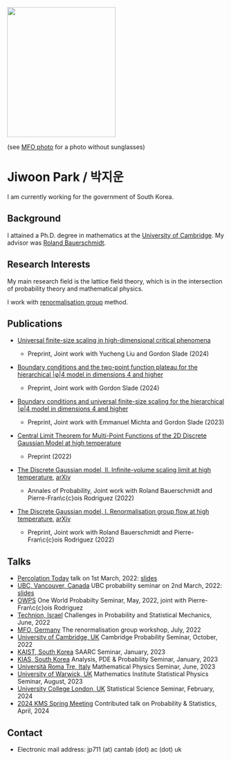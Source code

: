 <header>
  <!-- TL;DR -->
</header>

<img src="https://jiwoon-park-math.github.io/temp.jpg" width="250" height="300">

(see [MFO photo](https://owpdb.mfo.de/detail?photo_id=24980) for a photo without sunglasses)

# Jiwoon Park / 박지운

I am currently working for the government of South Korea.

## Background

I attained a Ph.D. degree in mathematics at the [University of Cambridge](https://www.cam.ac.uk). My advisor was [Roland Bauerschmidt](https://cims.nyu.edu/~bauerschmidt/).

## Research Interests

My main research field is the lattice field theory, which is in the intersection of probability theory and mathematical physics. 

I work with [renormalisation group](https://en.wikipedia.org/wiki/Renormalization_group) method.

## Publications

- [Universal finite-size scaling in high-dimensional critical phenomena](https://arxiv.org/abs/2412.08814)
  - Preprint, Joint work with Yucheng Liu and Gordon Slade (2024)

- [Boundary conditions and the two-point function plateau for the hierarchical \|φ\|4 model in dimensions 4 and higher](https://arxiv.org/abs/2405.17344)
  - Preprint, Joint work with Gordon Slade (2024)

- [Boundary conditions and universal finite-size scaling for the hierarchical \|φ\|4 model in dimensions 4 and higher](https://arxiv.org/abs/2306.00896)
  - Preprint, Joint work with Emmanuel Michta and Gordon Slade (2023)

- [Central Limit Theorem for Multi-Point Functions of the 2D Discrete Gaussian Model at high temperature](https://arxiv.org/abs/2211.14367)
  - Preprint (2022)

- [The Discrete Gaussian model, II. Infinite-volume scaling limit at high temperature](https://projecteuclid.org/journals/annals-of-probability/volume-52/issue-4/The-Discrete-Gaussian-model-I-Renormalisation-group-flow-at-high/10.1214/23-AOP1658.short), [arXiv](https://arxiv.org/abs/2202.02287)
  - Annales of Probability, Joint work with Roland Bauerschmidt and Pierre-Fran\c{c}ois Rodriguez (2022)

- [The Discrete Gaussian model, I. Renormalisation group flow at high temperature](https://projecteuclid.org/journals/annals-of-probability/volume-52/issue-4/The-discrete-Gaussian-model-II-Infinite-volume-scaling-limit-at/10.1214/23-AOP1659.short), [arXiv](https://arxiv.org/abs/2202.02286)
  - Preprint, Joint work with Roland Bauerschmidt and Pierre-Fran\c{c}ois Rodriguez (2022)

## Talks

- [Percolation Today](https://percolation.ethz.ch) talk on 1st March, 2022: [slides](https://jiwoon-park-math.github.io/resources/1st_March_percolation_today.pdf)
- [UBC, Vancouver, Canada](https://secure.math.ubc.ca/Links/Probability) UBC probability seminar on 2nd March, 2022: [slides](https://jiwoon-park-math.github.io/resources/2nd_March_UBC_Probability.pdf)
- [OWPS](https://www.owprobability.org) One World Probabilty Seminar, May, 2022, joint with Pierre-Fran\c{c}ois Rodriguez
- [Technion, Israel](https://cms-math.net.technion.ac.il/challenges-in-probability-and-statistical-mechanics-3/) Challenges in Probability and Statistical Mechanics, June, 2022
- [MFO, Germany](https://www.mfo.de) The renormalisation group workshop, July, 2022
- [University of Cambridge, UK](https://talks.cam.ac.uk/show/archive/9938) Cambridge Probability Seminar, October, 2022
- [KAIST, South Korea](https://saarc.kaist.ac.kr/boards/view/seminars/91) SAARC Seminar, January, 2023
- [KIAS, South Korea](https://www.kias.re.kr/kias/activities/seminars/view.do?seqno=PGN1720230113-0003&menuNo=404003) Analysis, PDE & Probability Seminar, January, 2023
- [Università Roma Tre, Italy](https://matematicafisica.uniroma3.it/articoli/seminario-di-fisica-matematica-339425) Mathematical Physics Seminar, June, 2023
- [University of Warwick, UK](https://warwick.ac.uk/fac/sci/maths/research/events/seminars/) Mathematics Institute Statistical Physics Seminar, August, 2023
- [University College London, UK](https://www.ucl.ac.uk/statistics/seminar) Statistical Science Seminar, February, 2024
- [2024 KMS Spring Meeting](https://www.kms.or.kr/conference/2024_spring/) Contributed talk on Probability & Statistics, April, 2024
<!-- %: [slides](https://jiwoon-park-math.github.io/resources/KMS_Slides.pdf) -->

## Contact

- Electronic mail address: jp711 (at) cantab (dot) ac (dot) uk
<!-- %: - My previous email address jp711 (at) cam (dot) ac (dot) uk has expired! -->
